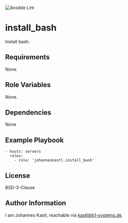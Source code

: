 ![Ansible Lint](https://github.com/johanneskastl/ansible-role-install_bash/workflows/Ansible%20Lint/badge.svg)

install_bash
=========

Install bash.

Requirements
------------

None.

Role Variables
--------------

None.

Dependencies
------------

None

Example Playbook
----------------

    - hosts: servers
      roles:
        - role: 'johanneskastl.install_bash'

License
-------

BSD-3-Clause

Author Information
------------------

I am Johannes Kastl, reachable via kastl@b1-systems.de.
